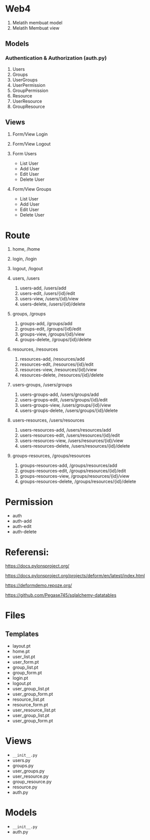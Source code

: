 # Web4

1. Melatih membuat model
2. Melatih Membuat view

## Models 
### Authentication & Authorization (auth.py)
1. Users
2. Groups
3. UserGroups
4. UserPermission
5. GroupPermission
6. Resource
7. UserResource
8. GroupResource

## Views

1. Form/View Login
2. Form/View Logout
3. Form Users
  
     * List User
     * Add User
     * Edit User
     * Delete User

4. Form/View Groups
     * List User
     * Add User
     * Edit User
     * Delete User
  
# Route
1. home, /home
2. login, /login
3. logout, /logout
4. users, /users
   
   1. users-add, /users/add
   2. users-edit, /users/{id}/edit
   3. users-view, /users/{id}/view
   4. users-delete, /users/{id}/delete
   
5. groups, /groups
   
   1. groups-add, /groups/add
   2. groups-edit, /groups/{id}/edit
   3. groups-view, /groups/{id}/view
   4. groups-delete, /groups/{id}/delete
   
6. resources, /resources
   
   1. resources-add, /resources/add
   2. resources-edit, /resources/{id}/edit
   3. resources-view, /resources/{id}/view
   4. resources-delete, /resources/{id}/delete
   
7. users-groups, /users/groups
   
   1. users-groups-add, /users/groups/add
   2.  users-groups-edit, /users/groups/{id}/edit
   3.  users-groups-view, /users/groups/{id}/view
   4.  users-groups-delete, /users/groups/{id}/delete

8. users-resources, /users/resources
   
   1. users-resources-add, /users/resources/add
   2. users-resources-edit, /users/resources/{id}/edit
   3. users-resources-view, /users/resources/{id}/view
   4. users-resources-delete, /users/resources/{id}/delete
    
9.  groups-resources, /groups/resources
    
    1.  groups-resources-add, /groups/resources/add
    2.  groups-resources-edit, /groups/resources/{id}/edit
    3.  groups-resources-view, /groups/resources/{id}/view
    4.  groups-resources-delete, /groups/resources/{id}/delete

# Permission
  * auth
  * auth-add
  * auth-edit
  * auth-delete
     
# Referensi:

https://docs.pylonsproject.org/

https://docs.pylonsproject.org/projects/deform/en/latest/index.html

https://deformdemo.repoze.org/

https://github.com/Pegase745/sqlalchemy-datatables

# Files

## Templates
* layout.pt
* home.pt
* user_list.pt
* user_form.pt
* group_list.pt
* group_form.pt
* login.pt
* logout.pt
* user_group_list.pt
* user_group_form.pt
* resource_list.pt
* resource_form.pt
* user_resource_list.pt
* user_group_list.pt
* user_group_form.pt

# Views
* ```__init__.py```
* users.py
* groups.py
* user_groups.py
* user_resource.py
* group_resource.py
* resource.py
* auth.py


# Models
* ```__init__.py```
* auth.py
